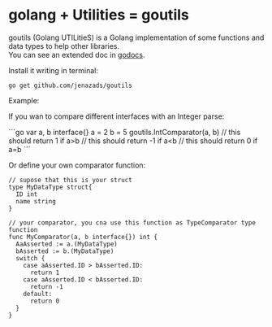 # golang + Utilities = goutils

goutils (Golang UTILitieS) is a Golang implementation of some functions and data types to help other libraries.  
You can see an extended doc in [godocs](https://godoc.org/github.com/Jenazads/goutils).

Install it writing in terminal:

    go get github.com/jenazads/goutils

Example:

If you wan to compare different interfaces with an Integer parse:

  ´´´go
    var a, b interface{}
    a = 2
    b = 5
    goutils.IntComparator(a, b)
    // this should return 1 if a>b
    // this should return -1 if a<b
    // this should return 0 if a=b
  ´´´
    
Or define your own comparator function:

    // supose that this is your struct
    type MyDataType struct{
      ID int
      name string
    }

    // your comparator, you cna use this function as TypeComparator type function
    func MyComparator(a, b interface{}) int {
      AaAsserted := a.(MyDataType)
      bAsserted := b.(MyDataType)
      switch {
        case aAsserted.ID > bAsserted.ID:
          return 1
        case aAsserted.ID < bAsserted.ID:
          return -1
        default:
          return 0
      }
    }
